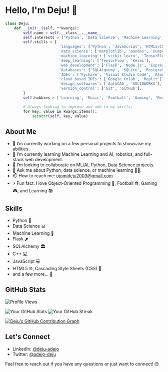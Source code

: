 # Hello, I'm Deju! 👋

```python
class Deju:
    def __init__(self, **kwargs):
        self.name = self.__class__.__name__
        self.interests = ['Python', 'Data Science', 'Machine Learning', 'AI', 'Robotics', '...']
        self.skills = {
                        'languages': ['Python', 'JavaScript', 'HTML5/CSS', 'C++'],
                        'data_science': ['matplotlib', 'pandas', 'numpy', 'seaborn', 'plotly'],
                        'machine_learning': ['scikit-learn', 'TensorFlow', 'Keras', 'XGBoost'],
                        'deep_learning': ['TensorFlow', 'Keras'],
                        'web_development': ['Flask', 'Node.js', 'Express.js', 'Bootstrap', 'jQuery', 'WordPress'],
                        'databases': ['SQLAlquemy', 'SQLite', 'PostgreSQL'],
                        'IDEs': ['Pycharm', 'Visual Studio Code', 'Atom', 'Thonny', 'IntelliJ IDEA', 'Jupyter Notebook'],
                        'cloud_based_IDEs': ['Google Colab', 'Replit'],
                        'design_softwares': ['AutoCAD', 'SOLIDWORKS'],
                        'version_control': ['Git', 'GitHub'],
        }
        self.hobbies = ['Learning', 'Music', 'Football', 'Gaming', 'Reading??']

        # Always looking to improve and add to my skills:
        for key, value in kwargs.items():
            setattr(self, key, value)
```

## About Me

- 🔭 I’m currently working on a few personal projects to showcase my abilities.
- 🌱 I’m currently learning Machine Learning and AI, robotics, and full-stack web development.
- 👯 I’m looking to collaborate on ML/AI, Python, Data Science projects.
- 💬 Ask me about Python, data science, or machine learning 😮‍💨.
- 📫 How to reach me: ojomideju2003@gmail.com 
- ⚡ Fun fact: I love Object-Oriented Programming 🤫, Football ⚽, Gaming 🎮, and Learning 📚

## Skills

- Python 🐍
- Data Science 📊
- Machine Learning 🤖
- Flask 🌶️
- SQLAlchemy 🏛️
- C++ 💻
- JavaScript 💻
- HTML5 🌐, Cascading Style Sheets (CSS) 🎨
- and a few more... 🚀

## GitHub Stats

![Profile Views](https://komarev.com/ghpvc/?username=DejusDevspace&label=Profile%20views&color=0e75b6&style=flat)

![Your GitHub Stats](https://github-readme-stats.vercel.app/api?username=DejusDevspace&show_icons=true&theme=dark) ![Your GitHub Streak](https://github-readme-streak-stats.herokuapp.com?user=DejusDevspace&theme=dark&hide_border=true)


[![Deju's GitHub Contribution Graph](https://github-readme-activity-graph.vercel.app/graph?username=DejusDevspace&theme=tokyo-night)](https://github.com/ashutosh00710/github-readme-activity-graph)

## Let's Connect

- LinkedIn: [@deju-adejo](https://www.linkedin.com/in/deju-adejo)
- Twitter: [@adejo-deju](https://x.com/adejo_deju)

Feel free to reach out if you have any questions or just want to connect! 😊
